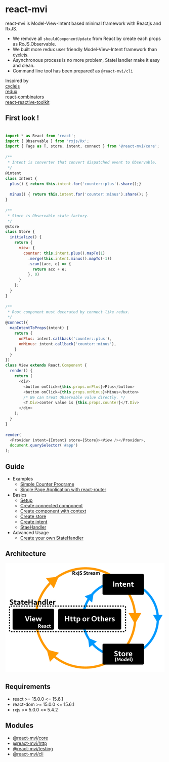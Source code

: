 # react-mvi

react-mvi is Model-View-Intent based minimal framework with Reactjs and RxJS.

- We remove all `shouldComponentUpdate` from React by create each props as RxJS.Observable.
- We built more redux user friendly Model-View-Intent framework than [cyclejs](http://cycle.js.org/).
- Asynchronous process is no more problem, StateHandler make it easy and clean.
- Command line tool has been prepared! as `@react-mvi/cli`

Inspired by  
[cyclejs](http://cycle.js.org/)  
[redux](https://github.com/reactjs/redux)  
[react-combinators](https://github.com/milankinen/react-combinators)  
[react-reactive-toolkit](https://github.com/milankinen/react-reactive-toolkit)

## First look !

```javascript

import * as React from 'react';
import { Observable } from 'rxjs/Rx';
import { Tags as T, store, intent, connect } from '@react-mvi/core';

/**
 * Intent is converter that convert dispatched event to Observable.
 */
@intent
class Intent {
  plus() { return this.intent.for('counter::plus').share();}

  minus() { return this.intent.for('counter::minus').share(); }
}

/**
 * Store is Observable state factory.
 */
@store
class Store {
  initialize() {
    return {
      view: {
        counter: this.intent.plus().mapTo(1)
          .merge(this.intent.minus().mapTo(-1))
          .scan((acc, e) => {
            return acc + e;
          }, 0)
      }
    };
  }
}

/**
 * Root component must decorated by connect like redux.
 */
@connect({
  mapIntentToProps(intent) {
    return {
      onPlus: intent.callback('counter::plus'),
      onMinus: intent.callback('counter::minus'),
    }
  }
})
class View extends React.Component {
  render() {
    return (
      <div>
        <button onClick={this.props.onPlus}>Plus</button>
        <button onClick={this.props.onMinus}>Minus</button>
        /* We can treat Observable value directly. */
        <T.Div>conter value is {this.props.counter}</T.Div>
      </div>
    );
  }
}

render(
  <Provider intent={Intent} store={Store}><View /></Provider>,
  document.querySelector('#app')
);

```

## Guide

- Examples
    - [Simple Counter Programe](./docs/basic_guide.md)
    - [Single Page Application with react-router](./docs/spa.md)
- Basics
    - [Setup](./docs/setup.md)
    - [Create connected component](./docs/basics/create_connected_component.md)
    - [Create component with context](./docs/basics/create_component.md)
    - [Create store](./docs/basics/create_store.md)
    - [Create intent](./docs/basics/create_intent.md)
    - [StaeHandler](./docs/basics/state_handler.md)
- Advanced Usage
    - [Create your own StateHandler](./docs/au/create_yow_state_handler.md)

## Architecture

![architecture](./images/react-mvi.png)

## Requirements

- react >= 15.0.0 <= 15.6.1
- react-dom >= 15.0.0 <= 15.6.1
- rxjs >= 5.0.0 <= 5.4.2

## Modules

- [@react-mvi/core](modules/core)
- [@react-mvi/http](modules/http)
- [@react-mvi/testing](modules/testing)
- [@react-mvi/cli](modules/cli)

